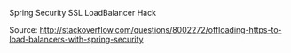 Spring Security SSL LoadBalancer Hack

Source: http://stackoverflow.com/questions/8002272/offloading-https-to-load-balancers-with-spring-security